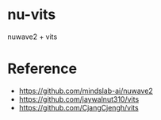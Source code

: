 # nu-vits
nuwave2 + vits


# Reference
- https://github.com/mindslab-ai/nuwave2
- https://github.com/jaywalnut310/vits
- https://github.com/CjangCjengh/vits
